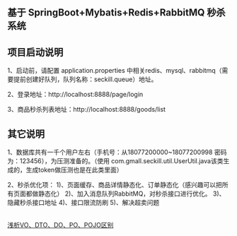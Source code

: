 ## 基于 SpringBoot+Mybatis+Redis+RabbitMQ 秒杀系统

## 项目启动说明

1、启动前，请配置 application.properties 中相关redis、mysql、rabbitmq（需要提前创建好队列，队列名称：seckill.queue）地址。

2、登录地址：http://localhost:8888/page/login   

3、商品秒杀列表地址：http://localhost:8888/goods/list

## 其它说明

1、数据库共有一千个用户左右（手机号：从18077200000~18077200998 密码为：123456），为压测准备的。（使用 com.gmall.seckill.util.UserUtil.java该类生成的，生成token做压测也是在此类里面）

2、秒杀优化项：
    1)、页面缓存、商品详情静态化、订单静态化（感兴趣可以把所有页面都做静态化）
    2)、加入消息队列RabbitMQ，对秒杀接口进行优化。
    3)、隐藏秒杀接口地址
    4)、接口限流防刷
    5)、解决超卖问题

<br/>
<a href="https://blog.csdn.net/JokerLJG/article/details/119656022">浅析VO、DTO、DO、PO、POJO区别</a>
